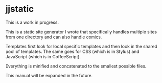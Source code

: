 # jjstatic

This is a work in progress.

This is a static site generator I wrote that specifically handles multiple sites from one directory and can also handle comics.

Templates first look for local specific templates and then look in the shared pool of templates.
The same goes for CSS (which is in Stylus) and JavaScript (which is in CoffeeScript).

Everything is minified and concatenated to the smallest possible files.

This manual will be expanded in the future.
